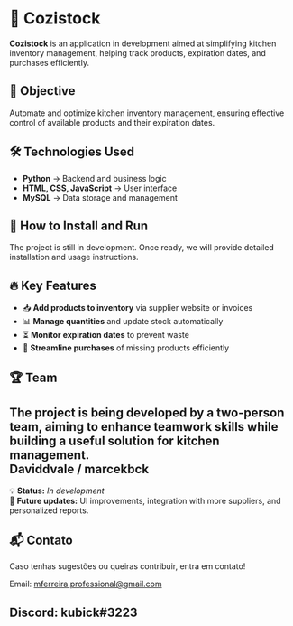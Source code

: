 # 🥦 Cozistock  

**Cozistock** is an application in development aimed at simplifying kitchen inventory management, helping track products, expiration dates, and purchases efficiently.  

## 🎯 Objective  

Automate and optimize kitchen inventory management, ensuring effective control of available products and their expiration dates.  

## 🛠️ Technologies Used  

- **Python** → Backend and business logic  
- **HTML, CSS, JavaScript** → User interface  
- **MySQL** → Data storage and management  

## 🚀 How to Install and Run  

The project is still in development. Once ready, we will provide detailed installation and usage instructions.  

## 🔥 Key Features  

- 📥 **Add products to inventory** via supplier website or invoices  
- 📊 **Manage quantities** and update stock automatically  
- ⏳ **Monitor expiration dates** to prevent waste  
- 🛒 **Streamline purchases** of missing products efficiently  

## 🏆 Team  

The project is being developed by **a two-person team**, aiming to enhance **teamwork skills** while building a useful solution for kitchen management.  
Daviddvale /
marcekbck
---  

💡 **Status:** _In development_  
📢 **Future updates:** UI improvements, integration with more suppliers, and personalized reports.  

## 📬 Contato

Caso tenhas sugestões ou queiras contribuir, entra em contato!

Email: mferreira.professional@gmail.com

Discord: kubick#3223
---
